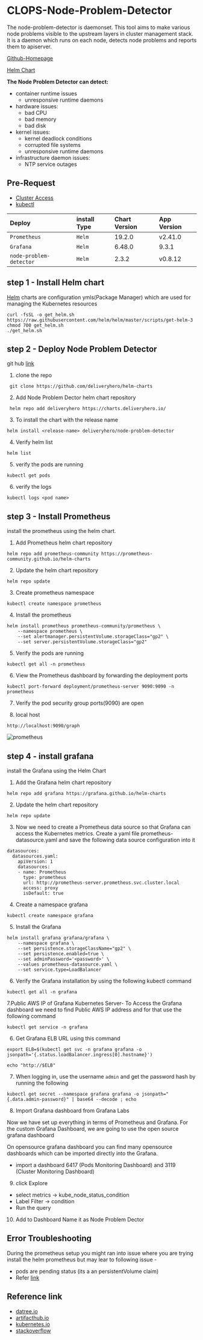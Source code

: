 # CLOPS-Node-Problem-Detector

The node-problem-detector is daemonset. This tool aims to make various node problems visible to the upstream layers in cluster management stack. It is a daemon which runs on each node, detects node problems and reports them to apiserver.

[Github-Homepage](https://github.com/kubernetes/node-problem-detector)

[Helm Chart](https://github.com/deliveryhero/helm-charts/tree/master/stable/node-problem-detector)


**The Node Problem Detector can detect:**

  - container runtime issues
     - unresponsive runtime daemons
  - hardware issues:
     - bad CPU
     - bad memory
     - bad disk
  - kernel issues:
     - kernel deadlock conditions
     - corrupted file systems
     - unresponsive runtime daemons
  - infrastructure daemon issues:
     - NTP service outages

## Pre-Request 
 - [Cluster Access](https://gitlab.cloudifyops.com/devops_framework/eks_tf_jenkins/-/blob/main/README.md)
 - [kubectl](https://kubernetes.io/docs/tasks/tools/install-kubectl-linux/)

| Deploy                       | install Type | Chart Version    | App Version |
| :---------                   | :-------     | :--------------- | :-----------|
| `Prometheus`                 | `Helm`       | 19.2.0           | v2.41.0     |
| `Grafana`                    | `Helm`       | 6.48.0           |  9.3.1      |
| `node-problem-detector`      | `Helm`       | 2.3.2            |  v0.8.12    |

 

## step 1 - Install Helm chart 
  [Helm](https://helm.sh/) charts are configuration ymls(Package Manager) which are used for managing the Kubernetes resources

  ```
  curl -fsSL -o get_helm.sh https://raw.githubusercontent.com/helm/helm/master/scripts/get-helm-3
  chmod 700 get_helm.sh
  ./get_helm.sh

  ```

## step 2 - Deploy Node Problem Detector
 git hub [link](https://github.com/deliveryhero/helm-charts/tree/master/stable/node-problem-detector)
 1. clone the repo 
  ```
   git clone https://github.com/deliveryhero/helm-charts

  ```
 2. Add Node Problem Dector helm chart repository
  ```
   helm repo add deliveryhero https://charts.deliveryhero.io/
 
  ```
 3. To install the chart with the release name 
  ```
  helm install <release-name> deliveryhero/node-problem-detector
  ```
 4. Verify helm list
 ```
 helm list
 ``` 
 5. verify the pods are running 

 ```
 kubectl get pods 
 ```
 6. verify the logs 
```
kubectl logs <pod name> 
```



## step 3 - Install Prometheus

  install the prometheus using the helm chart.
   
 1. Add Prometheus helm chart repository
 ```
 helm repo add prometheus-community https://prometheus-community.github.io/helm-charts 

 ```
 2. Update the helm chart repository
 ```
 helm repo update 

 ```
 3. Create prometheus namespace
```
kubectl create namespace prometheus

```
4. Install the prometheus
```
helm install prometheus prometheus-community/prometheus \
    --namespace prometheus \
    --set alertmanager.persistentVolume.storageClass="gp2" \
    --set server.persistentVolume.storageClass="gp2" 

```

5. Verify the pods are running 
```
kubectl get all -n prometheus 

```
6. View the Prometheus dashboard by forwarding the deployment ports
```
kubectl port-forward deployment/prometheus-server 9090:9090 -n prometheus

```
7. Verify the pod security group ports(9090) are open

8. local host
```
http://localhost:9090/graph
```

![prometheus](https://via.placeholder.com/468x300?text=App+Screenshot+Here)

## step 4 - install grafana

install the Grafana using the Helm Chart

1. Add the Grafana helm chart repository
```
helm repo add grafana https://grafana.github.io/helm-charts 

```
2. Update the helm chart repository

```
helm repo update 

```
3. Now we need to create a Prometheus data source so that Grafana can access the Kubernetes metrics. Create a yaml file prometheus-datasource.yaml and save the following data source configuration into it 
```
datasources:
  datasources.yaml:
    apiVersion: 1
    datasources:
    - name: Prometheus
      type: prometheus
      url: http://prometheus-server.prometheus.svc.cluster.local
      access: proxy
      isDefault: true

```
4. Create a namespace grafana
```
kubectl create namespace grafana

```
5. Install the Grafana
```
helm install grafana grafana/grafana \
    --namespace grafana \
    --set persistence.storageClassName="gp2" \
    --set persistence.enabled=true \
    --set adminPassword='<password>' \
    --values prometheus-datasource.yaml \
    --set service.type=LoadBalancer 

```
6. Verify the Grafana installation by using the following kubectl command
```
kubectl get all -n grafana
```
7.Public AWS IP of Grafana Kubernetes Server- To Access the Grafana dashboard we need to find Public AWS IP address and for that use the following command
```
kubectl get service -n grafana 

```
6. Get Grafana ELB URL using this command
```
export ELB=$(kubectl get svc -n grafana grafana -o jsonpath='{.status.loadBalancer.ingress[0].hostname}')

echo "http://$ELB"

```
7. When logging in, use the username `admin` and get the password hash by running the following

```
kubectl get secret --namespace grafana grafana -o jsonpath="{.data.admin-password}" | base64 --decode ; echo

```
8. Import Grafana dashboard from Grafana Labs

 Now we have set up everything in terms of Prometheus and Grafana. For the custom Grafana Dashboard, we are going to use the open source grafana dashboard

 On opensource grafana dashboard you can find many opensource dashboards which can be imported directly into the Grafana.
  - import a dashboard 6417 (Pods Monitoring Dashboard) and 3119 (Cluster Monitoring Dashboard)

9. click Explore 
  - select  metrics -> kube_node_status_condition 
  - Label Filter -> condition 
  - Run the query 


10. Add to Dashboard Name it as Node Problem Dector 
  


## Error Troubleshooting

During the prometheus setup you might ran into issue where you are trying install the helm prometheus but may lear to following issue -

- pods are pending status (its a an persistentVolume claim)
- Refer [link](https://docs.aws.amazon.com/eks/latest/userguide/csi-iam-role.html) 

## Reference link

- [datree.io](https://www.datree.io/helm-chart/node-problem-detector-delivery-hero)
- [artifacthub.io](https://artifacthub.io/packages/helm/deliveryhero/node-problem-detector)
- [kubernetes.io](https://kubernetes.io/docs/tasks/debug/debug-cluster/monitor-node-health/)
- [stackoverflow](https://stackoverflow.com/questions/48134835/how-to-use-k8s-node-problem-detector)











